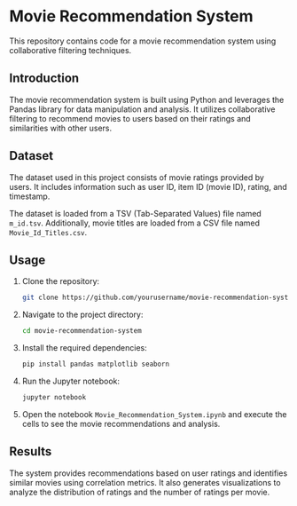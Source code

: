 # Movie Recommendation System

This repository contains code for a movie recommendation system using collaborative filtering techniques.

## Introduction

The movie recommendation system is built using Python and leverages the Pandas library for data manipulation and analysis. It utilizes collaborative filtering to recommend movies to users based on their ratings and similarities with other users.

## Dataset

The dataset used in this project consists of movie ratings provided by users. It includes information such as user ID, item ID (movie ID), rating, and timestamp.

The dataset is loaded from a TSV (Tab-Separated Values) file named `m_id.tsv`. Additionally, movie titles are loaded from a CSV file named `Movie_Id_Titles.csv`.

## Usage

1. Clone the repository:

    ```bash
    git clone https://github.com/yourusername/movie-recommendation-system.git
    ```

2. Navigate to the project directory:

    ```bash
    cd movie-recommendation-system
    ```

3. Install the required dependencies:

    ```bash
    pip install pandas matplotlib seaborn
    ```

4. Run the Jupyter notebook:

    ```bash
    jupyter notebook
    ```

5. Open the notebook `Movie_Recommendation_System.ipynb` and execute the cells to see the movie recommendations and analysis.

## Results

The system provides recommendations based on user ratings and identifies similar movies using correlation metrics. It also generates visualizations to analyze the distribution of ratings and the number of ratings per movie.


